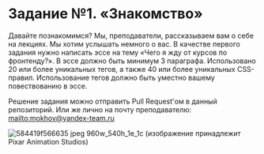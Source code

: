 # Задание №1. «Знакомство»

Давайте познакомимся? Мы, преподаватели, рассказываем вам о себе на лекциях. Мы хотим услышать немного о вас. В качестве первого задания нужно написать эссе на тему «Чего я жду от курсов по фронтенду?». В эссе должно быть минимум 3 параграфа. Использовано 20 или более уникальных тегов, а также 40 или более уникальных CSS-правил. Использование тегов должно быть уместно вашему повествованию в эссе.

Решение задания можно отправить Pull Request'ом в данный репозиторий. Или же лично на почту преподавателю: [mailto:mokhov@yandex-team.ru](mokhov@yandex-team.ru)

![584419f566635 jpeg 960w_540h_1e_1c](https://user-images.githubusercontent.com/357689/52909567-87224300-329b-11e9-9f66-1f2ec1ae911d.jpg)
(изображение принадлежит Pixar Animation Studios)
